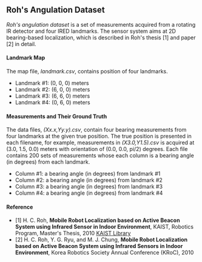 ## Roh's Angulation Dataset

_Roh's angulation dataset_ is a set of measurements acquired from a rotating IR detector and four IRED landmarks. The sensor system aims at 2D bearing-based localization, which is described in Roh's thesis [1] and paper [2] in detail.

#### Landmark Map
The map file, _landmark.csv_, contains position of four landmarks.
 * Landmark #1: (0, 0, 0) meters
 * Landmark #2: (6, 0, 0) meters
 * Landmark #3: (6, 6, 0) meters
 * Landmark #4: (0, 6, 0) meters

#### Measurements and Their Ground Truth
The data files, _(Xx.x,Yy.y).csv_, contain four bearing measurements from four landmarks at the given true position. The true position is presented in each filename, for example, measurements in _(X3.0,Y1.5).csv_ is acquired at (3.0, 1.5, 0.0) meters with orientation of (0.0, 0.0, pi/2) degrees. Each file contains 200 sets of measurements whose each column is a bearing angle (in degrees) from each landmark.
 * Column #1: a bearing angle (in degrees) from landmark #1
 * Column #2: a bearing angle (in degrees) from landmark #2
 * Column #3: a bearing angle (in degrees) from landmark #3
 * Column #4: a bearing angle (in degrees) from landmark #4

#### Reference
 * [1] H. C. Roh, __Mobile Robot Localization based on Active Beacon System using Infrared Sensor in Indoor Environment__, KAIST, Robotics Program, Master's Thesis, 2010 [KAIST Library](http://library.kaist.ac.kr/thesis02/2010/2010M020093169_S1Ver2.pdf)
 * [2] H. C. Roh, Y. G. Ryu, and M. J. Chung, __Mobile Robot Localization based on Active Beacon System using Infrared Sensors in Indoor Environment__, Korea Robotics Society Annual Conference (KRoC), 2010
